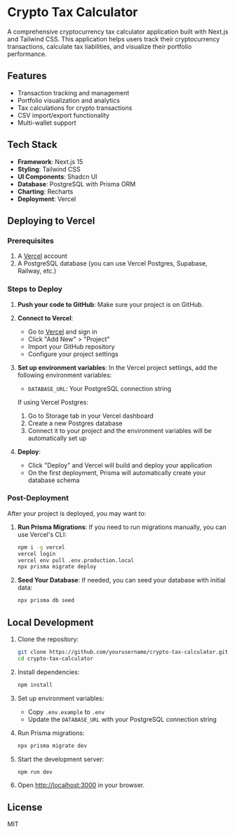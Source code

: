 # Crypto Tax Calculator

A comprehensive cryptocurrency tax calculator application built with Next.js and Tailwind CSS. This application helps users track their cryptocurrency transactions, calculate tax liabilities, and visualize their portfolio performance.

## Features

- Transaction tracking and management
- Portfolio visualization and analytics
- Tax calculations for crypto transactions
- CSV import/export functionality
- Multi-wallet support

## Tech Stack

- **Framework**: Next.js 15
- **Styling**: Tailwind CSS
- **UI Components**: Shadcn UI
- **Database**: PostgreSQL with Prisma ORM
- **Charting**: Recharts
- **Deployment**: Vercel

## Deploying to Vercel

### Prerequisites

1. A [Vercel](https://vercel.com) account
2. A PostgreSQL database (you can use Vercel Postgres, Supabase, Railway, etc.)

### Steps to Deploy

1. **Push your code to GitHub**: Make sure your project is on GitHub.

2. **Connect to Vercel**:
   - Go to [Vercel](https://vercel.com) and sign in
   - Click "Add New" > "Project"
   - Import your GitHub repository
   - Configure your project settings

3. **Set up environment variables**:
   In the Vercel project settings, add the following environment variables:
   
   - `DATABASE_URL`: Your PostgreSQL connection string
   
   If using Vercel Postgres:
   1. Go to Storage tab in your Vercel dashboard
   2. Create a new Postgres database
   3. Connect it to your project and the environment variables will be automatically set up

4. **Deploy**:
   - Click "Deploy" and Vercel will build and deploy your application
   - On the first deployment, Prisma will automatically create your database schema

### Post-Deployment

After your project is deployed, you may want to:

1. **Run Prisma Migrations**: If you need to run migrations manually, you can use Vercel's CLI:
   ```bash
   npm i -g vercel
   vercel login
   vercel env pull .env.production.local
   npx prisma migrate deploy
   ```

2. **Seed Your Database**: If needed, you can seed your database with initial data:
   ```bash
   npx prisma db seed
   ```

## Local Development

1. Clone the repository:
   ```bash
   git clone https://github.com/yourusername/crypto-tax-calculator.git
   cd crypto-tax-calculator
   ```

2. Install dependencies:
   ```bash
   npm install
   ```

3. Set up environment variables:
   - Copy `.env.example` to `.env`
   - Update the `DATABASE_URL` with your PostgreSQL connection string

4. Run Prisma migrations:
   ```bash
   npx prisma migrate dev
   ```

5. Start the development server:
   ```bash
   npm run dev
   ```

6. Open [http://localhost:3000](http://localhost:3000) in your browser.

## License

MIT
